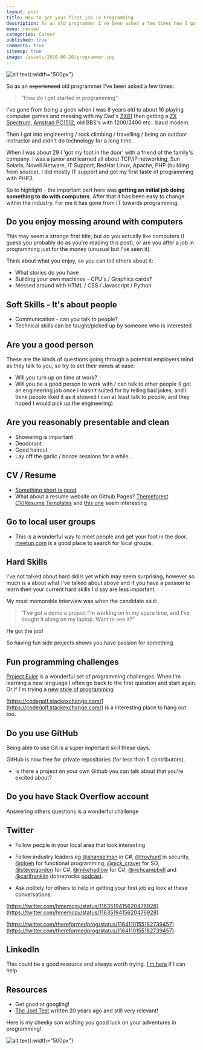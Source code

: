 ```yaml
---
layout: post
title: How to get your first job in Programming  
description: As an old programmer I've been asked a few times how I got started in the business. Passion, people, marketing yourself, talking to other programmers, twitter, linkedin, and Project Euler!
menu: review
categories: Career 
published: true 
comments: true     
sitemap: true
image: /assets/2020-06-26/programmer.jpg
---
```


![alt text](/assets/2020-06-26/programmer.jpg "Programmer - by 卡晨 on unsplash.com"){:width="500px"}

So as an ~~experienced~~ old programmer I've been asked a few times:

> "How do I get started in programming"

I've gone from being a geek when I was 8 years old to about 16 playing computer games and messing with my Dad's [ZX81](https://en.wikipedia.org/wiki/ZX81) then getting a [ZX Spectrum](https://en.wikipedia.org/wiki/ZX_Spectrum),  [Amstrad PC1512](https://en.wikipedia.org/wiki/PC1512), old BBS's with 1200/2400 etc.. baud modem.

Then I got into engineering / rock climbing / travelling / being an outdoor instructor and didn't do technology for a long time.

When I was about 29 I 'got my foot in the door' with a friend of the family's company. I was a junior and learned all about TCP/IP networking, Sun Solaris, Novell Netware, IT Support, RedHat Linux, Apache, PHP (building from source). I did mostly IT support and got my first taste of programming with PHP3.

So to highlight - the important part here was **getting an initial job doing something to do with computers**. After that it has been easy to change within the industry. For me it has gone from IT towards programming.

## Do you enjoy messing around with computers

This may seem a strange first title, but do you actually like computers (I guess you probably do as you're reading this post), or are you after a job in programming just for the money (unusual but I've seen it).

Think about what you enjoy, so you can tell others about it:

- What stories do you have
- Building your own machines -  CPU's / Graphics cards?
- Messed around with HTML / CSS / Javascript / Python

## Soft Skills - It's about people

- Communication - can you talk to people?
- Technical skills can be taught/picked up by someone who is interested

## Are you a good person

These are the kinds of questions going through a potential employers mind as they talk to you, so try to set their minds at ease:

- Will you turn up on time at work?
- Will you be a good person to work with / can talk to other people (I got an engineering job once I wasn't suited for by telling bad jokes, and I think people liked it as it showed I can at least talk to people, and they hoped I would pick up the engineering)

## Are you reasonably presentable and clean

- Showering is important
- Deodorant
- Good haircut
- Lay off the garlic / booze sessions for a while...

## CV / Resume

- [Something short is good](https://hmemcpy.com/cv.pdf)
- What about a resume website on Github Pages? [Themeforest CV/Resume Templates](https://themeforest.net/category/site-templates/specialty-pages?sort=date&tags=resume,cv&term=resume#content) and [this one](https://preview.themeforest.net/item/porto-responsive-html5-template/full_screen_preview/4106987?_ga=2.48266853.2118312912.1568632778-1690105632.1568283525) seem interesting

## Go to local user groups

- This is a wonderful way to meet people and get your foot in the door. [meetup.com](https://meetup.com) is a good place to search for local groups.

## Hard Skills

I've not talked about hard skills yet which may seem surprising, however so much is a about what I've talked about above and if you have a passion to learn then your current hard skills I'd say are less important.

My most memorable interview was when the candidate said:

> "I've got a demo a project I'm working on in my spare time, and I've bought it along on my laptop. Want to see it?"

He got the job!

So having fun side projects shows you have passion for something.

## Fun programming challenges

[Project Euler](https://projecteuler.net/archives) is a wonderful set of programming challenges. When I'm learning a new language I often go back to the first question and start again. Or if I'm trying a [new style of programming](/2018/09/20/Improve-Programming-using-Project-Euler)

[https://codegolf.stackexchange.com/](https://codegolf.stackexchange.com/) is a interesting place to hang out too.

## Do you use GitHub

Being able to use Git is a super important skill these days.

GitHub is now free for private repositories (for less than 5 contributors).

- Is there a project on your own Github you can talk about that you're excited about?

## Do you have Stack Overflow account

Answering others questions is a wonderful challenge

## Twitter

- Follow people in your local area that look interesting
- Follow industry leaders eg [@shanselman](https://twitter.com/shanselman) in C#, [@troyhunt](https://twitter.com/troyhunt) in security, [@ploeh](https://twitter.com/ploeh) for functional programming, [@nick_craver](https://twitter.com/Nick_Craver) for SO, [@stevejgordon](https://twitter.com/stevejgordon) for C#, [@mikehadlow](https://twitter.com/mikehadlow) for C#, [@richcampbell](https://twitter.com/richcampbell) and [@carlfranklin](https://twitter.com/carlfranklin) dotnetrocks [podcast](https://dotnetrocks.com/).

- Ask politely for others to help in getting your first job eg look at these conversations: 

[https://twitter.com/hmemcpy/status/1163519415620476928](https://twitter.com/hmemcpy/status/1163519415620476928)

[https://twitter.com/thereformedprog/status/1164110155182739457](https://twitter.com/thereformedprog/status/1164110155182739457)

## LinkedIn

This could be a good resource and always worth trying. [I'm here](https://www.linkedin.com/in/dave-mateer-6274942/) if I can help.

## Resources

- Get good at googling!
- [The Joel Test](https://www.joelonsoftware.com/2000/08/09/the-joel-test-12-steps-to-better-code/) written 20 years ago and still very relevant!

Here is my cheeky son wishing you good luck on your adventures in programming!

![alt text](/assets/2020-06-26/cheeky-boy.jpg "Cheeky boy says good luck!"){:width="500px"}